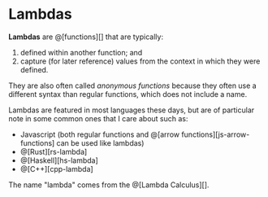# Lambdas

__Lambdas__ are @[functions][] that are typically:
1.  defined within another function; and
2.  capture (for later reference) values from the context in which they were defined.

They are also often called *anonymous functions* because they often use a different syntax
than regular functions, which does not include a name.

Lambdas are featured in most languages these days, but are of particular note in
some common ones that I care about such as:
*   Javascript (both regular functions and @[arrow functions][js-arrow-functions] can be used like lambdas)
*   @[Rust][rs-lambda]
*   @[Haskell][hs-lambda]
*   @[C++][cpp-lambda]

The name "lambda" comes from the @[Lambda Calculus][].
